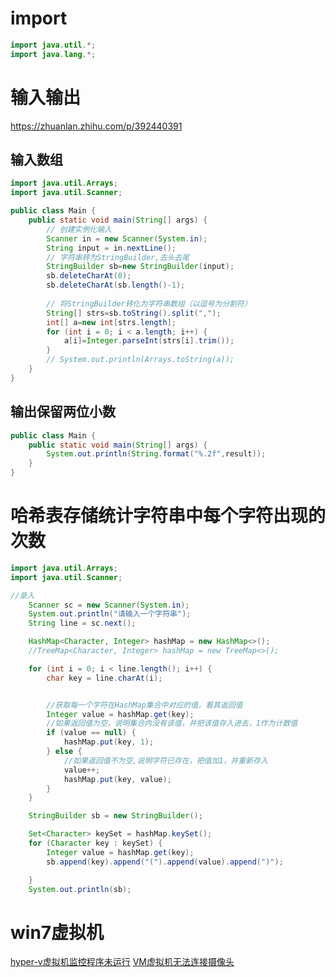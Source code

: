 # import
```java
import java.util.*;
import java.lang.*;
```


# 输入输出
https://zhuanlan.zhihu.com/p/392440391
## 输入数组
```java
import java.util.Arrays;
import java.util.Scanner;

public class Main {
    public static void main(String[] args) {
        // 创建实例化输入
        Scanner in = new Scanner(System.in);
        String input = in.nextLine();
        // 字符串转为StringBuilder,去头去尾
        StringBuilder sb=new StringBuilder(input);
        sb.deleteCharAt(0);
        sb.deleteCharAt(sb.length()-1);
        
        // 将StringBuilder转化为字符串数组（以逗号为分割符）
        String[] strs=sb.toString().split(",");
        int[] a=new int[strs.length];
        for (int i = 0; i < a.length; i++) {
            a[i]=Integer.parseInt(strs[i].trim());
        }
        // System.out.println(Arrays.toString(a));
    }
}
```

## 输出保留两位小数
```java
public class Main {
    public static void main(String[] args) {
        System.out.println(String.format("%.2f",result));
    }
}
```



# 哈希表存储统计字符串中每个字符出现的次数
```java
import java.util.Arrays;
import java.util.Scanner;

//录入
    Scanner sc = new Scanner(System.in);
    System.out.println("请输入一个字符串");
    String line = sc.next();

    HashMap<Character, Integer> hashMap = new HashMap<>();
    //TreeMap<Character, Integer> hashMap = new TreeMap<>();

    for (int i = 0; i < line.length(); i++) {
        char key = line.charAt(i);


        //获取每一个字符在HashMap集合中对应的值，看其返回值
        Integer value = hashMap.get(key);
        //如果返回值为空，说明集合内没有该值，并把该值存入进去，1作为计数值
        if (value == null) {
            hashMap.put(key, 1);
        } else {
            //如果返回值不为空,说明字符已存在，把值加1，并重新存入
            value++;
            hashMap.put(key, value);
        }
    }

    StringBuilder sb = new StringBuilder();

    Set<Character> keySet = hashMap.keySet();
    for (Character key : keySet) {
        Integer value = hashMap.get(key);
        sb.append(key).append("(").append(value).append(")");

    }
    System.out.println(sb);
```





# win7虚拟机
[hyper-v虚拟机监控程序未运行](https://blog.csdn.net/NoamaNelson/article/details/117730579)
[VM虚拟机无法连接摄像头](https://communities.vmware.com/t5/VMware-Workstation-Player/All-USB-devices-are-greyed-out/m-p/2878067)